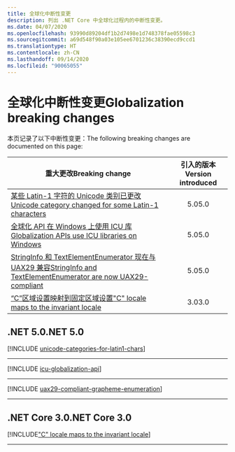 ```yaml
---
title: 全球化中断性变更
description: 列出 .NET Core 中全球化过程内的中断性变更。
ms.date: 04/07/2020
ms.openlocfilehash: 93990d89204df1b2d7498e1d748378fae05598c3
ms.sourcegitcommit: a69d548f90a03e105ee6701236c38390ecd9ccd1
ms.translationtype: HT
ms.contentlocale: zh-CN
ms.lasthandoff: 09/14/2020
ms.locfileid: "90065055"
---
```

# <a name="globalization-breaking-changes"></a><span data-ttu-id="17f00-103">全球化中断性变更</span><span class="sxs-lookup"><span data-stu-id="17f00-103">Globalization breaking changes</span></span>

<span data-ttu-id="17f00-104">本页记录了以下中断性变更：</span><span class="sxs-lookup"><span data-stu-id="17f00-104">The following breaking changes are documented on this page:</span></span>

| <span data-ttu-id="17f00-105">重大更改</span><span class="sxs-lookup"><span data-stu-id="17f00-105">Breaking change</span></span> | <span data-ttu-id="17f00-106">引入的版本</span><span class="sxs-lookup"><span data-stu-id="17f00-106">Version introduced</span></span> |
| - | :-: |
| [<span data-ttu-id="17f00-107">某些 Latin-1 字符的 Unicode 类别已更改</span><span class="sxs-lookup"><span data-stu-id="17f00-107">Unicode category changed for some Latin-1 characters</span></span>](#unicode-category-changed-for-some-latin-1-characters) | <span data-ttu-id="17f00-108">5.0</span><span class="sxs-lookup"><span data-stu-id="17f00-108">5.0</span></span> |
| [<span data-ttu-id="17f00-109">全球化 API 在 Windows 上使用 ICU 库</span><span class="sxs-lookup"><span data-stu-id="17f00-109">Globalization APIs use ICU libraries on Windows</span></span>](#globalization-apis-use-icu-libraries-on-windows) | <span data-ttu-id="17f00-110">5.0</span><span class="sxs-lookup"><span data-stu-id="17f00-110">5.0</span></span> |
| [<span data-ttu-id="17f00-111">StringInfo 和 TextElementEnumerator 现在与 UAX29 兼容</span><span class="sxs-lookup"><span data-stu-id="17f00-111">StringInfo and TextElementEnumerator are now UAX29-compliant</span></span>](#stringinfo-and-textelementenumerator-are-now-uax29-compliant) | <span data-ttu-id="17f00-112">5.0</span><span class="sxs-lookup"><span data-stu-id="17f00-112">5.0</span></span> |
| [<span data-ttu-id="17f00-113">“C”区域设置映射到固定区域设置</span><span class="sxs-lookup"><span data-stu-id="17f00-113">"C" locale maps to the invariant locale</span></span>](#c-locale-maps-to-the-invariant-locale) | <span data-ttu-id="17f00-114">3.0</span><span class="sxs-lookup"><span data-stu-id="17f00-114">3.0</span></span> |

## <a name="net-50"></a><span data-ttu-id="17f00-115">.NET 5.0</span><span class="sxs-lookup"><span data-stu-id="17f00-115">.NET 5.0</span></span>

[!INCLUDE [unicode-categories-for-latin1-chars](../../../includes/core-changes/globalization/5.0/unicode-categories-for-latin1-chars.md)]

***

[!INCLUDE [icu-globalization-api](../../../includes/core-changes/globalization/5.0/icu-globalization-api.md)]

***

[!INCLUDE [uax29-compliant-grapheme-enumeration](../../../includes/core-changes/globalization/5.0/uax29-compliant-grapheme-enumeration.md)]

***

## <a name="net-core-30"></a><span data-ttu-id="17f00-116">.NET Core 3.0</span><span class="sxs-lookup"><span data-stu-id="17f00-116">.NET Core 3.0</span></span>

[!INCLUDE["C" locale maps to the invariant locale](~/includes/core-changes/globalization/3.0/c-locale-maps-to-invariant-locale.md)]

***
